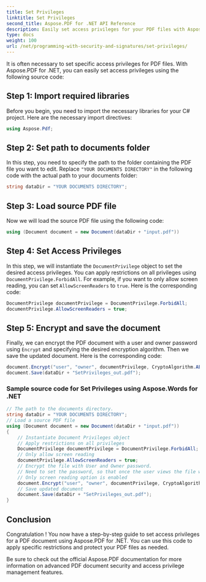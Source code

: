 ```yaml
---
title: Set Privileges
linktitle: Set Privileges
second_title: Aspose.PDF for .NET API Reference
description: Easily set access privileges for your PDF files with Aspose.PDF for .NET.
type: docs
weight: 100
url: /net/programming-with-security-and-signatures/set-privileges/
---
```


It is often necessary to set specific access privileges for PDF files. With Aspose.PDF for .NET, you can easily set access privileges using the following source code:

## Step 1: Import required libraries

Before you begin, you need to import the necessary libraries for your C# project. Here are the necessary import directives:

```csharp
using Aspose.Pdf;
```

## Step 2: Set path to documents folder

In this step, you need to specify the path to the folder containing the PDF file you want to edit. Replace `"YOUR DOCUMENTS DIRECTORY"` in the following code with the actual path to your documents folder:

```csharp
string dataDir = "YOUR DOCUMENTS DIRECTORY";
```

## Step 3: Load source PDF file

Now we will load the source PDF file using the following code:

```csharp
using (Document document = new Document(dataDir + "input.pdf"))
```

## Step 4: Set Access Privileges

In this step, we will instantiate the `DocumentPrivilege` object to set the desired access privileges. You can apply restrictions on all privileges using `DocumentPrivilege.ForbidAll`. For example, if you want to only allow screen reading, you can set `AllowScreenReaders` to `true`. Here is the corresponding code:

```csharp
DocumentPrivilege documentPrivilege = DocumentPrivilege.ForbidAll;
documentPrivilege.AllowScreenReaders = true;
```

## Step 5: Encrypt and save the document

Finally, we can encrypt the PDF document with a user and owner password using `Encrypt` and specifying the desired encryption algorithm. Then we save the updated document. Here is the corresponding code:

```csharp
document.Encrypt("user", "owner", documentPrivilege, CryptoAlgorithm.AESx128, false);
document.Save(dataDir + "SetPrivileges_out.pdf");
```

### Sample source code for Set Privileges using Aspose.Words for .NET 
```csharp
// The path to the documents directory.
string dataDir = "YOUR DOCUMENTS DIRECTORY";
// Load a source PDF file
using (Document document = new Document(dataDir + "input.pdf"))
{
	// Instantiate Document Privileges object
	// Apply restrictions on all privileges
	DocumentPrivilege documentPrivilege = DocumentPrivilege.ForbidAll;
	// Only allow screen reading
	documentPrivilege.AllowScreenReaders = true;
	// Encrypt the file with User and Owner password.
	// Need to set the password, so that once the user views the file with user password,
	// Only screen reading option is enabled
	document.Encrypt("user", "owner", documentPrivilege, CryptoAlgorithm.AESx128, false);
	// Save updated document
	document.Save(dataDir + "SetPrivileges_out.pdf");
}
```

## Conclusion

Congratulation ! You now have a step-by-step guide to set access privileges for a PDF document using Aspose.PDF for .NET. You can use this code to apply specific restrictions and protect your PDF files as needed.

Be sure to check out the official Aspose.PDF documentation for more information on advanced PDF document security and access privilege management features.
